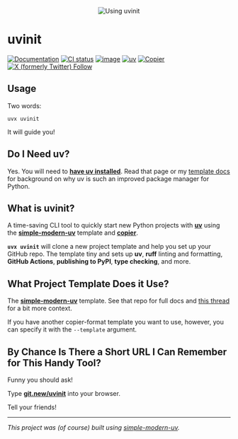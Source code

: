 <div align="center">

<img alt="Using uvinit"
src="https://github.com/user-attachments/assets/4325c251-26b7-4c4c-b46f-00759e53f7ae" />

</div>

# uvinit

[![Documentation](https://img.shields.io/badge/documentation-go)](https://www.github.com/jlevy/simple-modern-uv)
[![CI status](https://github.com/jlevy/uvinit/actions/workflows/ci.yml/badge.svg)](https://github.com/jlevy/uvinit/actions/workflows/ci.yml?query=branch%3Amain)
[![image](https://img.shields.io/pypi/pyversions/uvinit.svg)](https://pypi.python.org/pypi/uvinit)
[![uv](https://img.shields.io/endpoint?url=https://raw.githubusercontent.com/astral-sh/uv/main/assets/badge/v0.json)](https://github.com/astral-sh/uv)
[![Copier](https://img.shields.io/endpoint?url=https://raw.githubusercontent.com/copier-org/copier/master/img/badge/badge-grayscale-border.json)](https://github.com/copier-org/copier)
[![X (formerly Twitter)
Follow](https://img.shields.io/twitter/follow/ojoshe)](https://x.com/ojoshe)

## Usage

Two words:

```
uvx uvinit
```

It will guide you!

## Do I Need uv?

Yes. You will need to [**have uv installed**](https://github.com/astral-sh/uv).
Read that page or my [template docs](https://github.com/jlevy/simple-modern-uv) for
background on why uv is such an improved package manager for Python.

## What is uvinit?

A time-saving CLI tool to quickly start new Python projects with
[**uv**](https://github.com/astral-sh/uv) using the
[**simple-modern-uv**](https://github.com/jlevy/simple-modern-uv) template and
[**copier**](https://github.com/copier-org/copier).

**`uvx uvinit`** will clone a new project template and help you set up your GitHub repo.
The template tiny and sets up **uv**, **ruff** linting and formatting, **GitHub
Actions**, **publishing to PyPI**, **type checking**, and more.

## What Project Template Does it Use?

The [**simple-modern-uv**](https://github.com/jlevy/simple-modern-uv) template.
See that repo for full docs and
[this thread](https://x.com/ojoshe/status/1901380005084700793) for a bit more context.

If you have another copier-format template you want to use, however, you can specify it
with the `--template` argument.

## By Chance Is There a Short URL I Can Remember for This Handy Tool?

Funny you should ask!

Type [**git.new/uvinit**](https://git.new/uvinit) into your browser.

Tell your friends!

* * *

*This project was (of course) built using
[simple-modern-uv](https://github.com/jlevy/simple-modern-uv).*
